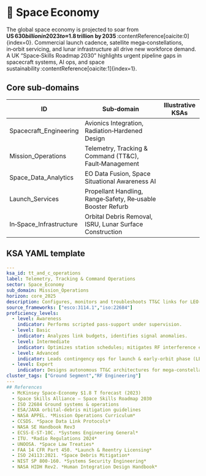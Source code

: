 # 🚀 Space Economy

The global space economy is projected to soar from **US $630 billion in 2023 to ≈ $1.8 trillion by 2035** :contentReference[oaicite:0]{index=0}. Commercial launch cadence, satellite mega‑constellations, in‑orbit servicing, and lunar infrastructure all drive new workforce demand. A UK “Space‑Skills Roadmap 2030” highlights urgent pipeline gaps in spacecraft systems, AI ops, and space sustainability :contentReference[oaicite:1]{index=1}.

## Core sub‑domains
| ID | Sub‑domain | Illustrative KSAs |
|----|------------|-------------------|
| Spacecraft_Engineering | Avionics Integration, Radiation‑Hardened Design |
| Mission_Operations | Telemetry, Tracking & Command (TT&C), Fault‑Management |
| Space_Data_Analytics | EO Data Fusion, Space Situational Awareness AI |
| Launch_Services | Propellant Handling, Range‑Safety, Re‑usable Booster Refurb |
| In‑Space_Infrastructure | Orbital Debris Removal, ISRU, Lunar Surface Construction |

## KSA YAML template
```yaml
---
ksa_id: tt_and_c_operations
label: Telemetry, Tracking & Command Operations
sector: Space_Economy
sub_domain: Mission_Operations
horizon: core_2025
description: Configures, monitors and troubleshoots TT&C links for LEO‑to‑GEO spacecraft.
source_frameworks: ["esco:3114.1","iso:22684"]
proficiency_levels:
  - level: Awareness
    indicator: Performs scripted pass‑support under supervision.
  - level: Basic
    indicator: Analyzes link budgets, identifies signal anomalies.
  - level: Intermediate
    indicator: Optimizes station schedules; mitigates RF interference events.
  - level: Advanced
    indicator: Leads contingency ops for launch & early‑orbit phase (LEOP).
  - level: Expert
    indicator: Designs autonomous TT&C architectures for mega‑constellations.
cluster_tags: ["Ground Segment","RF Engineering"]
---
## References
  - McKinsey Space‑Economy $1.8 T forecast (2023) 
  - Space Skills Alliance – Space Skills Roadmap 2030 
  - ISO 22684 Ground systems & operations
  - ESA/JAXA orbital‑debris mitigation guidelines
  - NASA APPEL. *Mission Operations Curriculum*
  - CCSDS. *Space Data Link Protocols*
  - NASA SE Handbook Rev3
  - ECSS‑E‑ST‑10C. *Systems Engineering General*
  - ITU. *Radio Regulations 2024*
  - UNOOSA. *Space Law Treaties*
  - FAA 14 CFR Part 450. *Launch & Reentry Licensing*
  - ISO 24113:2021. *Space Debris Mitigation*
  - NIST SP 800‑160. *Systems Security Engineering*
  - NASA HIDH Rev2. *Human Integration Design Handbook*